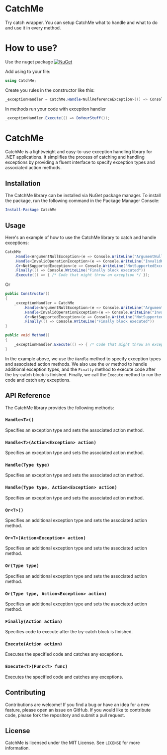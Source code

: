 # CatchMe

Try catch wrapper. You can setup CatchMe what to handle and what to do and use it in every method.

# How to use?

Use the nuget package [![NuGet](https://img.shields.io/nuget/v/CatchMe.svg?style=flat-square)](https://www.nuget.org/packages/CatchMe/)

Add using to your file:

```csharp
using CatchMe;
```

Create you rules in the constructor like this:

```csharp
_exceptionHandler = CatchMe.Handle<NullReferenceException>(() => Console.WriteLine("Null reference exception")).Or<Exception>(() => Console.WriteLine("Generic exception"));
```

In methods run your code with exception handler

```csharp
_exceptionHandler.Execute(() => DoYourStuff());
```

# CatchMe

CatchMe is a lightweight and easy-to-use exception handling library for .NET applications. It simplifies the process of catching and handling exceptions by providing a fluent interface to specify exception types and associated action methods.

## Installation

The CatchMe library can be installed via NuGet package manager. To install the package, run the following command in the Package Manager Console:

```powershell
Install-Package CatchMe
```

## Usage

Here's an example of how to use the CatchMe library to catch and handle exceptions:

```csharp
CatchMe
    .Handle<ArgumentNullException>(e => Console.WriteLine("ArgumentNullException caught"))
    .Handle<InvalidOperationException>(e => Console.WriteLine("InvalidOperationException caught"))
    .Or<NotSupportedException>(e => Console.WriteLine("NotSupportedException caught"))
    .Finally(() => Console.WriteLine("Finally block executed"))
    .Execute(() => { /* Code that might throw an exception */ });
```

Or

```csharp
public Constructor()
{
    _exceptionHandler = CatchMe
        .Handle<ArgumentNullException>(e => Console.WriteLine("ArgumentNullException caught"))
        .Handle<InvalidOperationException>(e => Console.WriteLine("InvalidOperationException caught"))
        .Or<NotSupportedException>(e => Console.WriteLine("NotSupportedException caught"))
        .Finally(() => Console.WriteLine("Finally block executed"))
}

public void Method()
{
    _exceptionHandler.Execute(() => { /* Code that might throw an exception */ });
}
```


In the example above, we use the `Handle` method to specify exception types and associated action methods. We also use the `Or` method to handle additional exception types, and the `Finally` method to execute code after the try-catch block is finished. Finally, we call the `Execute` method to run the code and catch any exceptions.

## API Reference

The CatchMe library provides the following methods:

### `Handle<T>()`

Specifies an exception type and sets the associated action method.

### `Handle<T>(Action<Exception> action)`

Specifies an exception type and sets the associated action method.

### `Handle(Type type)`

Specifies an exception type and sets the associated action method.

### `Handle(Type type, Action<Exception> action)`

Specifies an exception type and sets the associated action method.

### `Or<T>()`

Specifies an additional exception type and sets the associated action method.

### `Or<T>(Action<Exception> action)`

Specifies an additional exception type and sets the associated action method.

### `Or(Type type)`

Specifies an additional exception type and sets the associated action method.

### `Or(Type type, Action<Exception> action)`

Specifies an additional exception type and sets the associated action method.

### `Finally(Action action)`

Specifies code to execute after the try-catch block is finished.

### `Execute(Action action)`

Executes the specified code and catches any exceptions.

### `Execute<T>(Func<T> func)`

Executes the specified code and catches any exceptions.

## Contributing

Contributions are welcome! If you find a bug or have an idea for a new feature, please open an issue on GitHub. If you would like to contribute code, please fork the repository and submit a pull request.

## License

CatchMe is licensed under the MIT License. See `LICENSE` for more information.